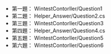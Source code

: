 - 第一題： WintestContorller/Question1
- 第二題： Helper_Answer/Question2.cs
- 第三題： WintestContorller/Question3
- 第四題： Helper_Answer/Question4.cs
- 第五題： WintestContorller/Question5
- 第六題： WintestContorller/Question6

